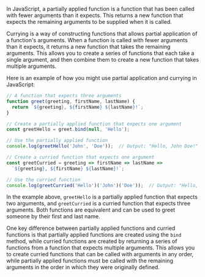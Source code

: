 In JavaScript, a partially applied function is a function that has been called with fewer arguments than it expects. This returns a new function that expects the remaining arguments to be supplied when it is called.

Currying is a way of constructing functions that allows partial application of a function's arguments. When a function is called with fewer arguments than it expects, it returns a new function that takes the remaining arguments. This allows you to create a series of functions that each take a single argument, and then combine them to create a new function that takes multiple arguments.

Here is an example of how you might use partial application and currying in JavaScript:
```javascript
// A function that expects three arguments
function greet(greeting, firstName, lastName) {
  return `${greeting}, ${firstName} ${lastName}!`;
}

// Create a partially applied function that expects one argument
const greetHello = greet.bind(null, 'Hello');

// Use the partially applied function
console.log(greetHello('John', 'Doe'));  // Output: "Hello, John Doe!"

// Create a curried function that expects one argument
const greetCurried = greeting => firstName => lastName =>
  `${greeting}, ${firstName} ${lastName}!`;

// Use the curried function
console.log(greetCurried('Hello')('John')('Doe'));  // Output: "Hello, John Doe!"

```

In the example above, `greetHello` is a partially applied function that expects two arguments, and `greetCurried` is a curried function that expects three arguments. Both functions are equivalent and can be used to greet someone by their first and last name.

One key difference between partially applied functions and curried functions is that partially applied functions are created using the `bind` method, while curried functions are created by returning a series of functions from a function that expects multiple arguments. This allows you to create curried functions that can be called with arguments in any order, while partially applied functions must be called with the remaining arguments in the order in which they were originally defined.



